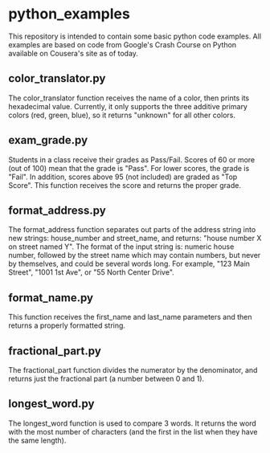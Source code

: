 # python_examples
This repository is intended to contain some basic python code examples. All
examples are based on code from Google's Crash Course on Python available
on Cousera's site as of today.

## color_translator.py
The color_translator function receives the name of a color, then prints its
hexadecimal value.  Currently, it only supports the three additive primary
colors (red, green, blue), so it returns "unknown" for all other colors.

## exam_grade.py
Students in a class receive their grades as Pass/Fail. Scores of 60 or more
(out of 100) mean that the grade is "Pass". For lower scores, the grade is
"Fail". In addition, scores above 95 (not included) are graded as "Top Score".
This function receives the score and returns the proper grade.

## format_address.py
The format_address function separates out parts of the address string into
new strings: house_number and street_name, and returns: "house number X on
street named Y". The format of the input string is: numeric house number,
followed by the street name which may contain numbers, but never by
themselves, and could be several words long. For example, "123 Main Street",
"1001 1st Ave", or "55 North Center Drive".

## format_name.py
This function receives the first_name and last_name parameters and then returns
a properly formatted string.

## fractional_part.py
The fractional_part function divides the numerator by the denominator, and
returns just the fractional part (a number between 0 and 1).

## longest_word.py
The longest_word function is used to compare 3 words. It returns the
word with the most number of characters (and the first in the list when they
have the same length).
